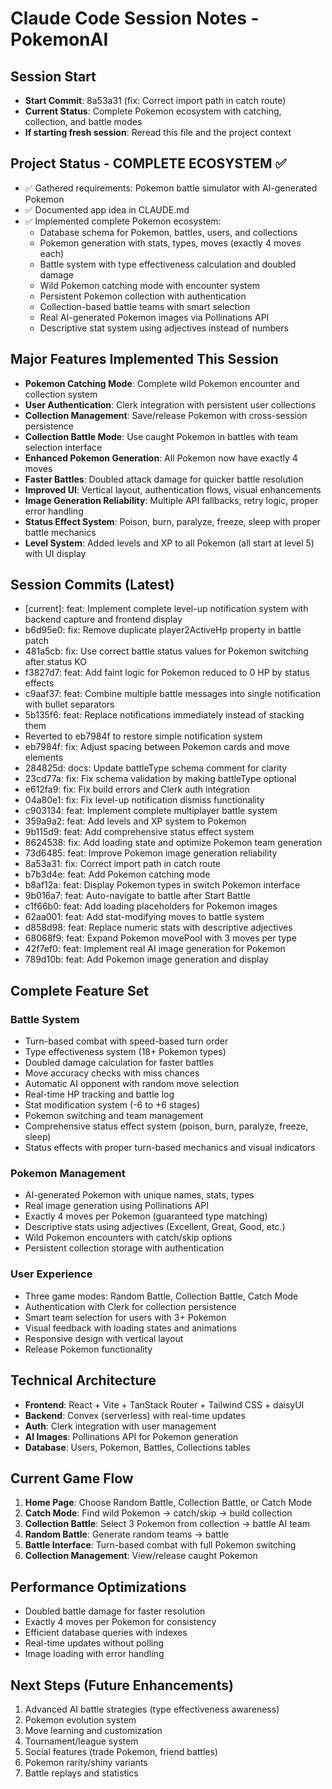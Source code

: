 # Claude Code Session Notes - PokemonAI

## Session Start
- **Start Commit**: 8a53a31 (fix: Correct import path in catch route)
- **Current Status**: Complete Pokemon ecosystem with catching, collection, and battle modes
- **If starting fresh session**: Reread this file and the project context

## Project Status - COMPLETE ECOSYSTEM ✅
- ✅ Gathered requirements: Pokemon battle simulator with AI-generated Pokemon
- ✅ Documented app idea in CLAUDE.md
- ✅ Implemented complete Pokemon ecosystem:
  - Database schema for Pokemon, battles, users, and collections
  - Pokemon generation with stats, types, moves (exactly 4 moves each)
  - Battle system with type effectiveness calculation and doubled damage
  - Wild Pokemon catching mode with encounter system
  - Persistent Pokemon collection with authentication
  - Collection-based battle teams with smart selection
  - Real AI-generated Pokemon images via Pollinations API
  - Descriptive stat system using adjectives instead of numbers

## Major Features Implemented This Session
- **Pokemon Catching Mode**: Complete wild Pokemon encounter and collection system
- **User Authentication**: Clerk integration with persistent user collections
- **Collection Management**: Save/release Pokemon with cross-session persistence
- **Collection Battle Mode**: Use caught Pokemon in battles with team selection interface
- **Enhanced Pokemon Generation**: All Pokemon now have exactly 4 moves
- **Faster Battles**: Doubled attack damage for quicker battle resolution
- **Improved UI**: Vertical layout, authentication flows, visual enhancements
- **Image Generation Reliability**: Multiple API fallbacks, retry logic, proper error handling
- **Status Effect System**: Poison, burn, paralyze, freeze, sleep with proper battle mechanics
- **Level System**: Added levels and XP to all Pokemon (all start at level 5) with UI display

## Session Commits (Latest)
- [current]: feat: Implement complete level-up notification system with backend capture and frontend display
- b6d95e0: fix: Remove duplicate player2ActiveHp property in battle patch
- 481a5cb: fix: Use correct battle status values for Pokemon switching after status KO
- f3827d7: feat: Add faint logic for Pokemon reduced to 0 HP by status effects
- c9aaf37: feat: Combine multiple battle messages into single notification with bullet separators
- 5b135f6: feat: Replace notifications immediately instead of stacking them
- Reverted to eb7984f to restore simple notification system
- eb7984f: fix: Adjust spacing between Pokemon cards and move elements
- 284825d: docs: Update battleType schema comment for clarity
- 23cd77a: fix: Fix schema validation by making battleType optional
- e612fa9: fix: Fix build errors and Clerk auth integration
- 04a80e1: fix: Fix level-up notification dismiss functionality
- c903134: feat: Implement complete multiplayer battle system
- 359a9a2: feat: Add levels and XP system to Pokemon
- 9b115d9: feat: Add comprehensive status effect system
- 8624538: fix: Add loading state and optimize Pokemon team generation
- 73d6485: feat: Improve Pokemon image generation reliability
- 8a53a31: fix: Correct import path in catch route
- b7b3d4e: feat: Add Pokemon catching mode
- b8af12a: feat: Display Pokemon types in switch Pokemon interface
- 9b016a7: feat: Auto-navigate to battle after Start Battle
- c1f66b0: feat: Add loading placeholders for Pokemon images
- 62aa001: feat: Add stat-modifying moves to battle system
- d858d98: feat: Replace numeric stats with descriptive adjectives
- 68068f9: feat: Expand Pokemon movePool with 3 moves per type
- 42f7ef0: feat: Implement real AI image generation for Pokemon
- 789d10b: feat: Add Pokemon image generation and display

## Complete Feature Set
### Battle System
- Turn-based combat with speed-based turn order
- Type effectiveness system (18+ Pokemon types)
- Doubled damage calculation for faster battles
- Move accuracy checks with miss chances
- Automatic AI opponent with random move selection
- Real-time HP tracking and battle log
- Stat modification system (-6 to +6 stages)
- Pokemon switching and team management
- Comprehensive status effect system (poison, burn, paralyze, freeze, sleep)
- Status effects with proper turn-based mechanics and visual indicators

### Pokemon Management
- AI-generated Pokemon with unique names, stats, types
- Real image generation using Pollinations API
- Exactly 4 moves per Pokemon (guaranteed type matching)
- Descriptive stats using adjectives (Excellent, Great, Good, etc.)
- Wild Pokemon encounters with catch/skip options
- Persistent collection storage with authentication

### User Experience
- Three game modes: Random Battle, Collection Battle, Catch Mode
- Authentication with Clerk for collection persistence
- Smart team selection for users with 3+ Pokemon
- Visual feedback with loading states and animations
- Responsive design with vertical layout
- Release Pokemon functionality

## Technical Architecture
- **Frontend**: React + Vite + TanStack Router + Tailwind CSS + daisyUI
- **Backend**: Convex (serverless) with real-time updates
- **Auth**: Clerk integration with user management
- **AI Images**: Pollinations API for Pokemon generation
- **Database**: Users, Pokemon, Battles, Collections tables

## Current Game Flow
1. **Home Page**: Choose Random Battle, Collection Battle, or Catch Mode
2. **Catch Mode**: Find wild Pokemon → catch/skip → build collection
3. **Collection Battle**: Select 3 Pokemon from collection → battle AI team
4. **Random Battle**: Generate random teams → battle
5. **Battle Interface**: Turn-based combat with full Pokemon switching
6. **Collection Management**: View/release caught Pokemon

## Performance Optimizations
- Doubled battle damage for faster resolution
- Exactly 4 moves per Pokemon for consistency
- Efficient database queries with indexes
- Real-time updates without polling
- Image loading with error handling

## Next Steps (Future Enhancements)
1. Advanced AI battle strategies (type effectiveness awareness)
2. Pokemon evolution system
3. Move learning and customization
4. Tournament/league system
5. Social features (trade Pokemon, friend battles)
6. Pokemon rarity/shiny variants
7. Battle replays and statistics